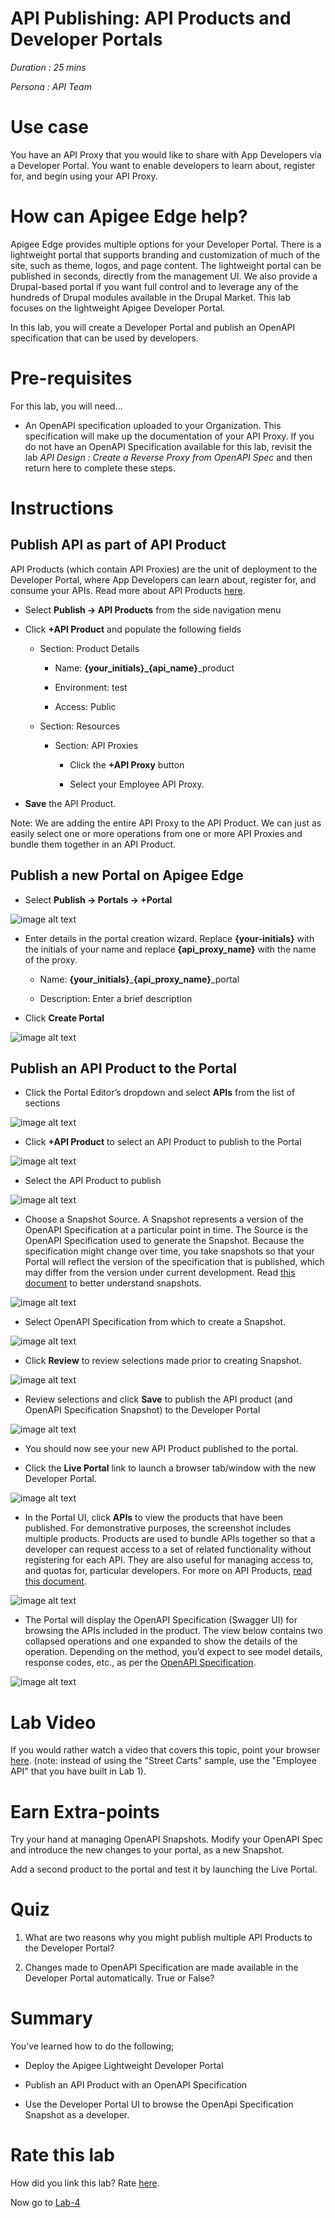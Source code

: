 # API Publishing: API Products and Developer Portals

*Duration : 25 mins*

*Persona : API Team*

# Use case

You have an API Proxy that you would like to share with App Developers via a Developer Portal.  You want to enable developers to learn about, register for, and begin using your API Proxy.

# How can Apigee Edge help?

Apigee Edge provides multiple options for your Developer Portal.  There is a lightweight portal that supports branding and customization of much of the site, such as theme, logos, and page content.  The lightweight portal can be published in seconds, directly from the management UI.  We also provide a Drupal-based portal if you want full control and to leverage any of the hundreds of Drupal modules available in the Drupal Market.  This lab focuses on the lightweight Apigee Developer Portal.

In this lab, you will create a Developer Portal and publish an OpenAPI specification that can be used by developers.

# Pre-requisites

For this lab, you will need…

* An OpenAPI specification uploaded to your Organization.  This specification will make up the documentation of your API Proxy.  If you do not have an OpenAPI Specification available for this lab, revisit the lab *API Design : Create a Reverse Proxy from OpenAPI Spec* and then return here to complete these steps.

# Instructions

## Publish API as part of API Product

API Products (which contain API Proxies) are the unit of deployment to the Developer Portal, where App Developers can learn about, register for, and consume your APIs.  Read more about API Products [here](http://docs.apigee.com/developer-services/content/what-api-product).

* Select **Publish → API Products** from the side navigation menu

* Click  **+API Product** and populate the following fields

    * Section: Product Details

        * Name: **{your_initials}_{api_name}**_product

        * Environment: test

        * Access: Public

    * Section: Resources

        * Section: API Proxies

            * Click the **+API Proxy** button

            * Select your Employee API Proxy.

* **Save** the API Product.

Note: We are adding the entire API Proxy to the API Product.  We can just as easily select one or more operations from one or more API Proxies and bundle them together in an API Product.

## Publish a new Portal on Apigee Edge

* Select **Publish → Portals → +Portal**

![image alt text](./media/image_1.png)

* Enter details in the portal creation wizard. Replace **{your-initials}** with the initials of your name and replace **{api_proxy_name}** with the name of the proxy.

  * Name: **{your_initials}**_**{api_proxy_name}**_portal

  * Description: Enter a brief description

* Click **Create Portal**

![image alt text](./media/image_2.png)

## Publish an API Product to the Portal

* Click the Portal Editor’s dropdown and select **APIs** from the list of sections

![image alt text](./media/image_3.png)

* Click **+API Product** to select an API Product to publish to the Portal

![image alt text](./media/image_4.png)

* Select the API Product to publish

![image alt text](./media/image_5.png)

* Choose a Snapshot Source.  A Snapshot represents a version of the OpenAPI Specification at a particular point in time.  The Source is the OpenAPI Specification used to generate the Snapshot.  Because the specification might change over time, you take snapshots so that your Portal will reflect the version of the specification that is published, which may differ from the version under current development.  Read [this document](https://docs-new.apigee.com/publish-apis#snapshot-overview) to better understand snapshots.

![image alt text](./media/image_6.png)

* Select OpenAPI Specification from which to create a Snapshot.

![image alt text](./media/image_7.png)

* Click **Review** to review selections made prior to creating Snapshot.

![image alt text](./media/image_8.png)

* Review selections and click **Save** to publish the API product (and OpenAPI Specification Snapshot) to the Developer Portal

![image alt text](./media/image_9.png)

* You should now see your new API Product published to the portal.

* Click the **Live Portal** link to launch a browser tab/window with the new Developer Portal.

![image alt text](./media/image_10.png)

* In the Portal UI, click **APIs** to view the products that have been published. For demonstrative purposes, the screenshot includes multiple products. Products are used to bundle APIs together so that a developer can request access to a set of related functionality without registering for each API.  They are also useful for managing access to, and quotas for, particular developers.  For more on API Products, [read this document](http://docs.apigee.com/developer-services/content/what-api-product).

![image alt text](./media/image_11.png)

* The Portal will display the OpenAPI Specification (Swagger UI) for browsing the APIs included in the product.  The view below contains two collapsed operations and one expanded to show the details of the operation.  Depending on the method, you’d expect to see model details, response codes, etc., as per the [OpenAPI Specification](https://github.com/OAI/OpenAPI-Specification/blob/master/versions/2.0.md).

![image alt text](./media/image_12.png)

# Lab Video

If you would rather watch a video that covers this topic, point your browser [here](https://www.youtube.com/watch?v=_gDpzDJPNQg). (note: instead of using the "Street Carts" sample, use the "Employee API" that you have built in Lab 1).

# Earn Extra-points

Try your hand at managing OpenAPI Snapshots.  Modify your OpenAPI Spec and introduce the new changes to your portal, as a new Snapshot.

Add a second product to the portal and test it by launching the Live Portal.

# Quiz

1. What are two reasons why you might publish multiple API Products to the Developer Portal?

2. Changes made to OpenAPI Specification are made available in the Developer Portal automatically.  True or False?

# Summary

You’ve learned how to do the following;

* Deploy the Apigee Lightweight Developer Portal

* Publish an API Product with an OpenAPI Specification

* Use the Developer Portal UI to browse the OpenApi Specification Snapshot as a developer.

# Rate this lab

How did you link this lab? Rate [here](https://goo.gl/forms/j33WG2U0NFf02QHi1).

Now go to [Lab-4](../Lab%204%20API%20Consumption%20-%20Developers%20and%20Apps)
